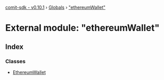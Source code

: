 [comit-sdk - v0.10.1](../README.md) › [Globals](../globals.md) › ["ethereumWallet"](_ethereumwallet_.md)

# External module: "ethereumWallet"

## Index

### Classes

* [EthereumWallet](../classes/_ethereumwallet_.ethereumwallet.md)
